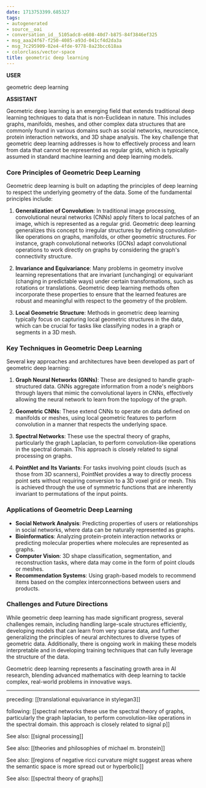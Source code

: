 ```yaml
---
date: 1713753399.685327
tags:
- autogenerated
- source__oai
- conversation_id__5105adc8-e608-40d7-b875-84f3846ef325
- msg_aaa24f67-f250-4085-a93d-041cf4d2da3a
- msg_7c295909-02e4-4fde-9778-8a23bcc618aa
- colorclass/vector-space
title: geometric deep learning
---
```


**USER**

geometric deep learning


**ASSISTANT**

Geometric deep learning is an emerging field that extends traditional deep learning techniques to data that is non-Euclidean in nature. This includes graphs, manifolds, meshes, and other complex data structures that are commonly found in various domains such as social networks, neuroscience, protein interaction networks, and 3D shape analysis. The key challenge that geometric deep learning addresses is how to effectively process and learn from data that cannot be represented as regular grids, which is typically assumed in standard machine learning and deep learning models.

### Core Principles of Geometric Deep Learning

Geometric deep learning is built on adapting the principles of deep learning to respect the underlying geometry of the data. Some of the fundamental principles include:

1. **Generalization of Convolution**: In traditional image processing, convolutional neural networks (CNNs) apply filters to local patches of an image, which is represented as a regular grid. Geometric deep learning generalizes this concept to irregular structures by defining convolution-like operations on graphs, manifolds, or other geometric structures. For instance, graph convolutional networks (GCNs) adapt convolutional operations to work directly on graphs by considering the graph's connectivity structure.

2. **Invariance and Equivariance**: Many problems in geometry involve learning representations that are invariant (unchanging) or equivariant (changing in predictable ways) under certain transformations, such as rotations or translations. Geometric deep learning methods often incorporate these properties to ensure that the learned features are robust and meaningful with respect to the geometry of the problem.

3. **Local Geometric Structure**: Methods in geometric deep learning typically focus on capturing local geometric structures in the data, which can be crucial for tasks like classifying nodes in a graph or segments in a 3D mesh.

### Key Techniques in Geometric Deep Learning

Several key approaches and architectures have been developed as part of geometric deep learning:

1. **Graph Neural Networks (GNNs)**: These are designed to handle graph-structured data. GNNs aggregate information from a node's neighbors through layers that mimic the convolutional layers in CNNs, effectively allowing the neural network to learn from the topology of the graph.

2. **Geometric CNNs**: These extend CNNs to operate on data defined on manifolds or meshes, using local geometric features to perform convolution in a manner that respects the underlying space.

3. **Spectral Networks**: These use the spectral theory of graphs, particularly the graph Laplacian, to perform convolution-like operations in the spectral domain. This approach is closely related to signal processing on graphs.

4. **PointNet and Its Variants**: For tasks involving point clouds (such as those from 3D scanners), PointNet provides a way to directly process point sets without requiring conversion to a 3D voxel grid or mesh. This is achieved through the use of symmetric functions that are inherently invariant to permutations of the input points.

### Applications of Geometric Deep Learning

- **Social Network Analysis**: Predicting properties of users or relationships in social networks, where data can be naturally represented as graphs.
- **Bioinformatics**: Analyzing protein-protein interaction networks or predicting molecular properties where molecules are represented as graphs.
- **Computer Vision**: 3D shape classification, segmentation, and reconstruction tasks, where data may come in the form of point clouds or meshes.
- **Recommendation Systems**: Using graph-based models to recommend items based on the complex interconnections between users and products.

### Challenges and Future Directions

While geometric deep learning has made significant progress, several challenges remain, including handling large-scale structures efficiently, developing models that can learn from very sparse data, and further generalizing the principles of neural architectures to diverse types of geometric data. Additionally, there is ongoing work in making these models interpretable and in developing training techniques that can fully leverage the structure of the data.

Geometric deep learning represents a fascinating growth area in AI research, blending advanced mathematics with deep learning to tackle complex, real-world problems in innovative ways.


---

preceding: [[translational equivariance in stylegan3]]  


following: [[spectral networks these use the spectral theory of graphs, particularly the graph laplacian, to perform convolution-like operations in the spectral domain. this approach is closely related to signal p]]

See also: [[signal processing]]


See also: [[theories and philosophies of michael m. bronstein]]


See also: [[regions of negative ricci curvature might suggest areas where the semantic space is more spread out or hyperbolic]]


See also: [[spectral theory of graphs]]